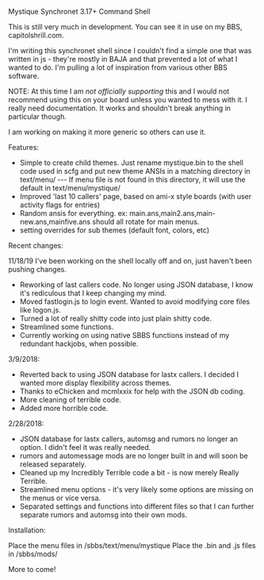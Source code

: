 Mystique Synchronet 3.17+ Command Shell

This is still very much in development. You can see it in use on my BBS, capitolshrill.com.

I'm writing this synchronet shell since I couldn't find a simple one that was written in js - they're mostly in BAJA and that prevented a lot of what I wanted to do. I'm pulling a lot of inspiration from various other BBS software.

NOTE: At this time I am *not officially supporting* this and I would not recommend using this on your board unless you wanted to mess with it. I really need documentation. It works and shouldn't break anything in particular though.

I am working on making it more generic so others can use it.

Features: 

* Simple to create child themes. Just rename mystique.bin to the shell code used in scfg and put new theme ANSIs in a matching directory in text/menu/ --- If menu file is not found in this directory, it will use the default in text/menu/mystique/
* Improved 'last 10 callers' page, based on ami-x style boards (with user activity flags for entries)
* Random ansis for everything. ex: main.ans,main2.ans,main-new.ans,mainfive.ans should all rotate for main menus.
* setting overrides for sub themes (default font, colors, etc)

Recent changes:

11/18/19
I've been working on the shell locally off and on, just haven't been pushing changes.

* Reworking of last callers code. No longer using JSON database, I know it's rediculous that I keep changing my mind.
* Moved fastlogin.js to login event. Wanted to avoid modifying core files like logon.js.
* Turned a lot of really shitty code into just plain shitty code.
* Streamlined some functions.
* Currently working on using native SBBS functions instead of my redundant hackjobs, when possible.

3/9/2018:
* Reverted back to using JSON database for lastx callers. I decided I wanted more display flexibility across themes.
* Thanks to eChicken and mcmlxxix for help with the JSON db coding.
* More cleaning of terrible code.
* Added more horrible code.

2/28/2018:
* JSON database for lastx callers, automsg and rumors no longer an option. I didn't feel it was really needed.
* rumors and automessage mods are no longer built in and will soon be released separately.
* Cleaned up my Incredibly Terrible code a bit - is now merely Really Terrible.
* Streamlined menu options - it's very likely some options are missing on the menus or vice versa.
* Separated settings and functions into different files so that I can further separate rumors and automsg into their own mods.

Installation:

Place the menu files in /sbbs/text/menu/mystique
Place the .bin and .js files in /sbbs/mods/

More to come!


